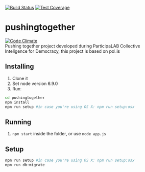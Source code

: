 [![Build Status](https://travis-ci.org/cidadedemocratica/pushingtogether.svg?branch=master)](https://travis-ci.org/cidadedemocratica/pushingtogether)
[![Test Coverage](https://codeclimate.com/github/cidadedemocratica/pushingtogether/badges/coverage.svg)](https://codeclimate.com/github/cidadedemocratica/pushingtogether/coverage)

# pushingtogether
[![Code Climate](https://codeclimate.com/github/cidadedemocratica/pushingtogether/badges/gpa.svg)](https://codeclimate.com/github/cidadedemocratica/pushingtogether)  
Pushing together project developed during ParticipaLAB Collective Inteligence for Democracy, this project is based on pol.is

## Installing
1. Clone it
2. Set node version 6.9.0
3. Run:  
```bash
cd pushingtogether
npm install
npm run setup #in case you're using OS X: npm run setup:osx
 ```
## Running
1. `npm start` inside the folder, or use `node app.js`

## Setup
```bash
npm run setup #in case you're using OS X: npm run setup:osx
npm run db:migrate
